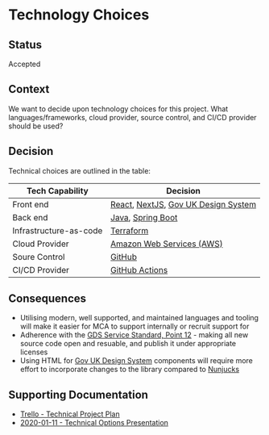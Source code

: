 # Technology Choices

## Status

Accepted

## Context

We want to decide upon technology choices for this project. What languages/frameworks, cloud provider, source control, and CI/CD provider should be used?

## Decision

Technical choices are outlined in the table:

| Tech Capability        | Decision                                                                                                                    |
| ---------------------- | --------------------------------------------------------------------------------------------------------------------------- |
| Front end              | [React](https://reactjs.org/), [NextJS](https://nextjs.org/), [Gov UK Design System](https://design-system.service.gov.uk/) |
| Back end               | [Java](https://adoptopenjdk.net/), [Spring Boot](https://spring.io/projects/spring-boot)                                    |
| Infrastructure-as-code | [Terraform](https://www.terraform.io/)                                                                                      |
| Cloud Provider         | [Amazon Web Services (AWS)](https://aws.amazon.com/)                                                                        |
| Soure Control          | [GitHub](https://github.com/)                                                                                               |
| CI/CD Provider         | [GitHub Actions](https://github.com/features/actions)                                                                       |

## Consequences

- Utilising modern, well supported, and maintained languages and tooling will make it easier for MCA to support internally or recruit support for
- Adherence with the [GDS Service Standard, Point 12](https://www.gov.uk/service-manual/service-standard/point-12-make-new-source-code-open) - making all new source code open and resuable, and publish it under appropriate licenses
- Using HTML for [Gov UK Design System](https://design-system.service.gov.uk/get-started/production/) components will require more effort to incorporate changes to the library compared to [Nunjucks](https://frontend.design-system.service.gov.uk/use-nunjucks/#use-nunjucks)

## Supporting Documentation

- [Trello - Technical Project Plan](https://trello.com/c/hSq6AxWa/138-technical-project-plan)
- [2020-01-11 - Technical Options Presentation](https://trello.com/c/1XegkRWM/127-technical-questions)
